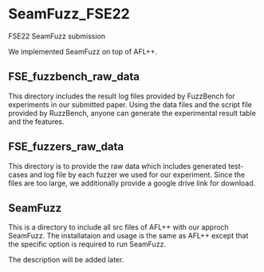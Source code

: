 # SeamFuzz_FSE22
FSE22 SeamFuzz submission

We implemented SeamFuzz on top of AFL++.


## FSE_fuzzbench_raw_data

This directory includes the result log files provided by FuzzBench for experiments in our submitted paper. 
Using the data files and the script file provided by RuzzBench, anyone can generate the experimental result table and the features. 

## FSE_fuzzers_raw_data

This directory is to provide the raw data which includes generated test-cases and log file by each fuzzer we used for our experiment.
  Since the files are too large, we additionally provide a google drive link for download.
  
## SeamFuzz

This is a directory to include all src files of AFL++ with our approch SeamFuzz.
The installataion and usage is the same as AFL++ except that the specific option is required to run SeamFuzz.


The description will be added later.

